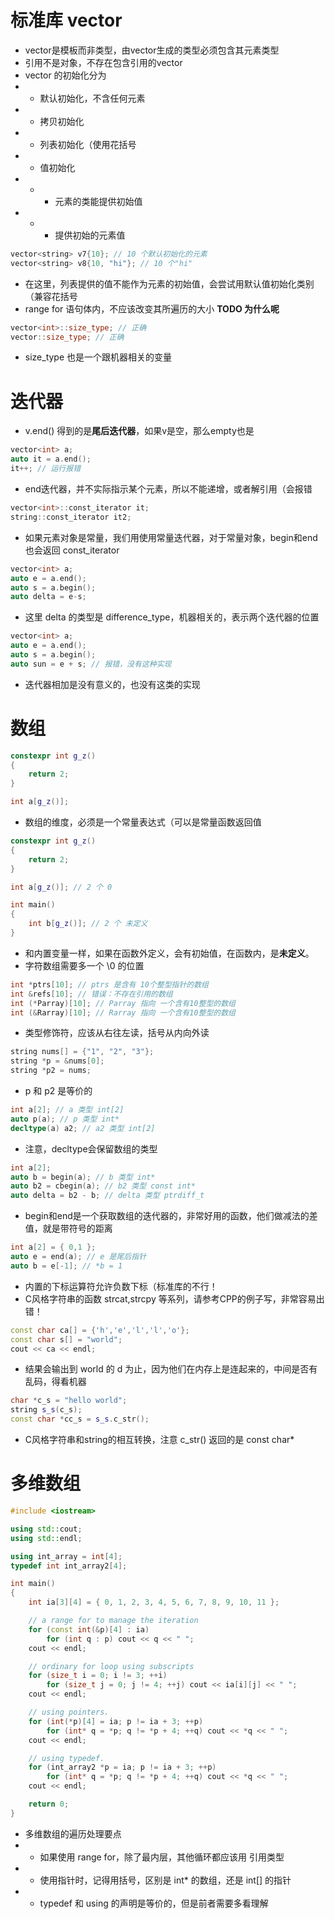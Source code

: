 
# 标准库 vector

- vector是模板而非类型，由vector生成的类型必须包含其元素类型
- 引用不是对象，不存在包含引用的vector
- vector 的初始化分为
- - 默认初始化，不含任何元素
- - 拷贝初始化
- - 列表初始化（使用花括号
- - 值初始化
- - - 元素的类能提供初始值
- - - 提供初始的元素值
```c++
vector<string> v7{10}; // 10 个默认初始化的元素
vector<string> v8{10, "hi"}; // 10 个"hi"
```
- 在这里，列表提供的值不能作为元素的初始值，会尝试用默认值初始化类别 （兼容花括号
- range for 语句体内，不应该改变其所遍历的大小 **TODO 为什么呢**
```c++
vector<int>::size_type; // 正确
vector::size_type; // 正确
```
- size_type 也是一个跟机器相关的变量

# 迭代器
- v.end() 得到的是**尾后迭代器**，如果v是空，那么empty也是
```c++
vector<int> a;
auto it = a.end();
it++; // 运行报错
```
- end迭代器，并不实际指示某个元素，所以不能递增，或者解引用（会报错
```c++
vector<int>::const_iterator it;
string::const_iterator it2;
```
- 如果元素对象是常量，我们用使用常量迭代器，对于常量对象，begin和end也会返回 const_iterator
```c++
vector<int> a;
auto e = a.end();
auto s = a.begin();
auto delta = e-s;
```
- 这里 delta 的类型是 difference_type，机器相关的，表示两个迭代器的位置
```c++
vector<int> a;
auto e = a.end();
auto s = a.begin();
auto sun = e + s; // 报错，没有这种实现
```
 - 迭代器相加是没有意义的，也没有这类的实现

# 数组
```c++
constexpr int g_z()
{
	return 2;
}

int a[g_z()];
```
- 数组的维度，必须是一个常量表达式（可以是常量函数返回值
```c++
constexpr int g_z()
{
	return 2;
}

int a[g_z()]; // 2 个 0

int main()
{
	int b[g_z()]; // 2 个 未定义
}
```
- 和内置变量一样，如果在函数外定义，会有初始值，在函数内，是**未定义**。
- 字符数组需要多一个 \0 的位置
```c++
int *ptrs[10]; // ptrs 是含有 10个整型指针的数组
int &refs[10]; // 错误：不存在引用的数组
int (*Parray)[10]; // Parray 指向 一个含有10整型的数组
int (&Rarray)[10]; // Rarray 指向 一个含有10整型的数组
```
- 类型修饰符，应该从右往左读，括号从内向外读
```c++
string nums[] = {"1", "2", "3"};
string *p = &nums[0];
string *p2 = nums;
```
- p 和 p2 是等价的
```c++
int a[2]; // a 类型 int[2]
auto p(a); // p 类型 int*
decltype(a) a2; // a2 类型 int[2]
```
- 注意，decltype会保留数组的类型
```c++
int a[2];
auto b = begin(a); // b 类型 int*
auto b2 = cbegin(a); // b2 类型 const int*
auto delta = b2 - b; // delta 类型 ptrdiff_t
```
- begin和end是一个获取数组的迭代器的，非常好用的函数，他们做减法的差值，就是带符号的距离
```c++
int a[2] = { 0,1 };
auto e = end(a); // e 是尾后指针
auto b = e[-1]; // *b = 1
```
- 内置的下标运算符允许负数下标（标准库的不行！
- C风格字符串的函数 strcat,strcpy 等系列，请参考CPP的例子写，非常容易出错！
```c++
const char ca[] = {'h','e','l','l','o'};
const char s[] = "world";
cout << ca << endl;
```
- 结果会输出到 world 的 d 为止，因为他们在内存上是连起来的，中间是否有乱码，得看机器
```c++
char *c_s = "hello world";
string s_s(c_s);
const char *cc_s = s_s.c_str();
```
- C风格字符串和string的相互转换，注意 c_str() 返回的是 const char*

# 多维数组
```c++
#include <iostream>

using std::cout;
using std::endl;

using int_array = int[4];
typedef int int_array2[4];

int main()
{
	int ia[3][4] = { 0, 1, 2, 3, 4, 5, 6, 7, 8, 9, 10, 11 };

	// a range for to manage the iteration
	for (const int(&p)[4] : ia)
		for (int q : p) cout << q << " ";
	cout << endl;

	// ordinary for loop using subscripts
	for (size_t i = 0; i != 3; ++i)
		for (size_t j = 0; j != 4; ++j) cout << ia[i][j] << " ";
	cout << endl;

	// using pointers.
	for (int(*p)[4] = ia; p != ia + 3; ++p)
		for (int* q = *p; q != *p + 4; ++q) cout << *q << " ";
	cout << endl;

	// using typedef.
	for (int_array2 *p = ia; p != ia + 3; ++p)
		for (int* q = *p; q != *p + 4; ++q) cout << *q << " ";
	cout << endl;

	return 0;
}
```
- 多维数组的遍历处理要点
- - 如果使用 range for，除了最内层，其他循环都应该用 引用类型
- - 使用指针时，记得用括号，区别是 int* 的数组，还是 int[] 的指针
- - typedef 和 using 的声明是等价的，但是前者需要多看理解
 
